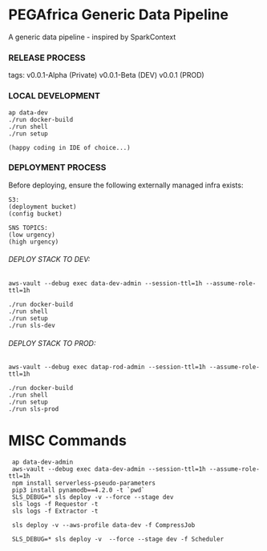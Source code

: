 # PEGAfrica Generic Data Pipeline
A generic data  pipeline - inspired by SparkContext


### RELEASE PROCESS

tags:
    v0.0.1-Alpha   (Private)
    v0.0.1-Beta    (DEV)
    v0.0.1         (PROD)
   

### LOCAL DEVELOPMENT
    ap data-dev 
    ./run docker-build
    ./run shell
    ./run setup
    
    (happy coding in IDE of choice...)


### DEPLOYMENT PROCESS

Before deploying, ensure the following externally managed infra exists:
    
    S3:
    (deployment bucket)
    (config bucket)
    
    SNS TOPICS:
    (low urgency)
    (high urgency)

      
    
###### DEPLOY STACK TO DEV:
    aws-vault --debug exec data-dev-admin --session-ttl=1h --assume-role-ttl=1h
    
    ./run docker-build
    ./run shell
    ./run setup
    ./run sls-dev
    
###### DEPLOY STACK TO PROD:
    aws-vault --debug exec datap-rod-admin --session-ttl=1h --assume-role-ttl=1h
    
    ./run docker-build
    ./run shell
    ./run setup   
    ./run sls-prod

      
# MISC Commands
     ap data-dev-admin
     aws-vault --debug exec data-dev-admin --session-ttl=1h --assume-role-ttl=1h
     npm install serverless-pseudo-parameters
     pip3 install pynamodb==4.2.0 -t `pwd`
     SLS_DEBUG=* sls deploy -v --force --stage dev
     sls logs -f Requestor -t
     sls logs -f Extractor -t
     
     sls deploy -v --aws-profile data-dev -f CompressJob
     
     SLS_DEBUG=* sls deploy -v  --force --stage dev -f Scheduler

